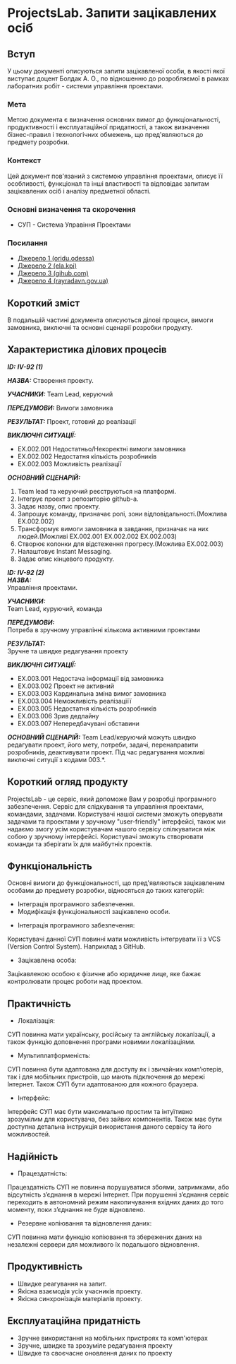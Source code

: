 # ProjectsLab. Запити зацікавлених осіб

## Вступ

У цьому документі описуються запити зацікавленої особи, в якості якої виступає доцент Болдак А. О., по відношенню до розробляємої в рамках лаборатних робіт - системи управління проектами.

### Мета 

Метою документа є визначення основних вимог до функціональності, продуктивності і експлуатаційної придатності, а також визначення бізнес-правил і технологічних обмежень, що пред'являються до предмету розробки.

### Контекст

Цей документ пов'язаний з системою управління проектами, описує її особливості, функціонал та інші властивості та відповідає запитам зацікавлених осіб і аналізу предметної області.


### Основні визначення та скорочення

* СУП - Система Управіння Проектами

### Посилання

- [Джерело 1 (oridu.odessa)](http://www.oridu.odessa.ua/7/7/metoduchni-rek/t/02.pdf)
- [Джерело 2 (ela.kpi)](https://ela.kpi.ua/bitstream/123456789/19481/1/DMM_UP_2017.pdf)
- [Джерело 3 (gihub.com)](https://github.com/ip-85/robin/blob/master/docs/stakeholders.md#4)
- [Джерело 4 (rayradavn.gov.ua)](http://rayradavn.gov.ua/images/metodychna/zayavka.pdf)

## Короткий зміст

В подальшій частині документа описуються ділові процеси, вимоги замовника, виключні та основні сценарії розробки продукту.

## Характеристика ділових процесів

***ID:*** ***IV-92 (1)***<br>

***НАЗВА:***  Cтворення проекту.<br>

***УЧАСНИКИ:***  Team Lead, керуючий<br>

***ПЕРЕДУМОВИ:***  Вимоги замовника<br>

***РЕЗУЛЬТАТ:***  Проект, готовий до реалізації<br>

***ВИКЛЮЧНІ СИТУАЦІЇ:***<br>

- EX.002.001 Недостатньо/Некоректні вимоги замовника<br>
- EX.002.002 Недостатня кількість розробників<br>
- EX.002.003 Можливість реалізації<br>

***ОСНОВНИЙ СЦЕНАРІЙ:***

1. Team lead та керуючий реєструються на платформі.
2. Інтегрує проект з репозиторію github-а.
3. Задає назву, опис проекту.
4. Запрошує команду, призначає ролі, зони відповідальності.(Можлива EX.002.002)
5. Трансформує вимоги замовника в завдання, призначає на них людей.(Можливі EX.002.001 EX.002.002 EX.002.003)
6. Створює колонки для відстеження прогресу.(Можлива EX.002.003)
7. Налаштовує Instant Messaging.
8. Задає опис кінцевого продукту.

***ID:*** ***IV-92 (2)***<br>
***НАЗВА:***<br>
Управління проектами.<br>

***УЧАСНИКИ:***<br>
Team Lead, куруючий, команда<br>

***ПЕРЕДУМОВИ:***<br>
Потреба в зручному управлінні кількома активними проектами<br>

***РЕЗУЛЬТАТ:***<br>
Зручне та швидке редагування проекту<br>

***ВИКЛЮЧНІ СИТУАЦІЇ:***<br>
- EX.003.001 Недостача інформації від замовника
- EX.003.002 Проект не активний
- EX.003.003 Кардинальна зміна вимог замовника
- EX.003.004 Неможливість реалізаціїї
- EX.003.005 Недостатня кількість розробників
- EX.003.006 Зрив дедлайну
- EX.003.007 Непередбачувані обставини

***ОСНОВНИЙ СЦЕНАРІЙ:***
Team Lead/керуючий можуть швидко редагувати проект, його мету, потреби, задачі, перенаправити розробників, деактивувати проект.
Під час редагування можливі виключні ситуції з кодами 003.*.

## Короткий огляд продукту

ProjectsLab - це сервіс, який допоможе Вам у розробці програмного забезпечення. Сервіс для слідкування та управління проектами, командами, задачами. Користувачі нашої системи зможуть оперувати задачами та проектами у зручному "user-friendly" інтерфейсі, також ми надаємо змогу усім користувачам нашого сервісу спілкуватися між собою у зручному інтерфейсі. Користувачі зможуть створювати команди та зберігати їх для майбутніх проектів.


## Функціональність

Основні вимоги до функціональності, що пред'являються зацікавленим особами до предмету розробки, відносяться до таких категорій:

* Інтеграція програмного забезпечення.
* Модифікація функціональності зацікавлено особи.

- Інтеграція програмного забезпечення:

Користувачі данної СУП повинні мати можливість інтегрувати її з VCS (Version Control System). Наприклад з GitHub.

- Зацікавлена особа:

Зацікавленою особою є фізичне або юридичне лице, яке бажає контролювати процес роботи над проектом.

## Практичність

- Локалізація:

СУП повинна мати українську, російську та англійську локалізації, а також функцію доповнення програми новимии локалізаціями.

- Мультиплатформеність:

СУП повинна бути адаптована для доступу як і звичайних комп’ютерів, так і для мобільних пристроїв, що мають підключення до мережі Інтернет. Також СУП бути адаптованою для кожного браузера.

- Інтерфейс:

Інтерфейс СУП має бути максимально простим та інтуїтивно зрозумілим для користувача, без зайвих компонентів. Також має бути доступна детальна інструкція використання даного сервісу та його можливостей.

## Надійність

- Працездатність:

Працездатність СУП не повинна порушуватися збоями, затримками, або відсутність з’єднання в мережі Інтернет. При порушенні з’єднання сервіс переходить в автономний режим накопичування вхідних даних до того моменту, поки з’єднання не буде відновлено.

- Резервне копіювання та відновлення даних:

СУП повинна мати функцію копіювання та збережених даних на незалежні сервери для можливого їх подальшого відновлення.

## Продуктивність

- Швидке реагування на запит.
- Якісна взаємодія усіх учасників проекту.
- Якісна синхронізація матеріалів проекту.

## Експлуатаційна придатність

- Зручне використання на мобільних пристроях та комп'ютерах
- Зручне, швидке та зрозуміле редагування проекту
- Швидке та своєчасне оновлення даних по проекту

